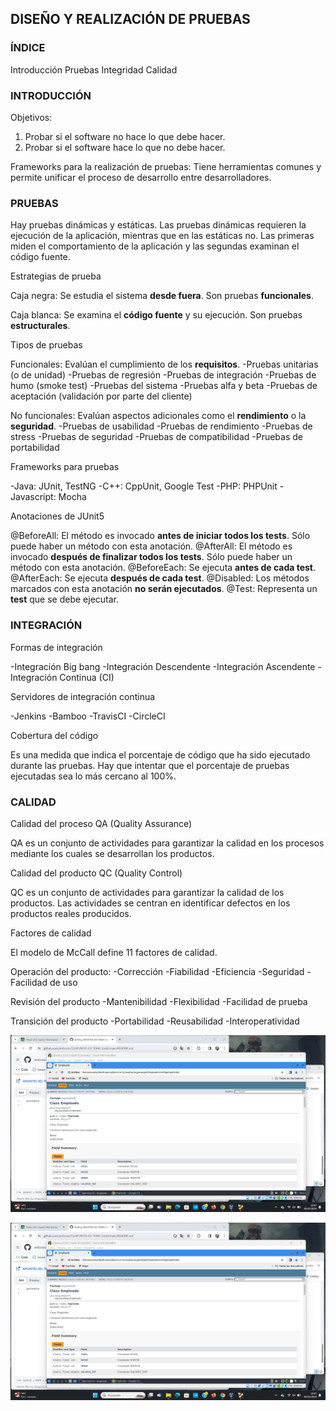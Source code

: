 ## DISEÑO Y REALIZACIÓN DE PRUEBAS

### ÍNDICE
Introducción
Pruebas
Integridad
Calidad

### INTRODUCCIÓN

Objetivos:
1. Probar si el software no hace lo que debe hacer.
2. Probar si el software hace lo que no debe hacer.

Frameworks para la realización de pruebas:
Tiene herramientas comunes y permite unificar el proceso de desarrollo entre desarrolladores.

### PRUEBAS

Hay pruebas dinámicas y estáticas.
Las pruebas dinámicas requieren la ejecución de la aplicación, mientras que en las estáticas no. Las primeras miden el comportamiento de la aplicación y las segundas examinan el código fuente.

Estrategias de prueba

Caja negra:
Se estudia el sistema **desde fuera**. Son pruebas **funcionales**.

Caja blanca:
Se examina el **código fuente** y su ejecución. Son pruebas **estructurales**.

Tipos de pruebas

Funcionales: Evalúan el cumplimiento de los **requisitos**.
-Pruebas unitarias (o de unidad)
-Pruebas de regresión
-Pruebas de integración
-Pruebas de humo (smoke test)
-Pruebas del sistema
-Pruebas alfa y beta
-Pruebas de aceptación (validación por parte del cliente)

No funcionales: Evalúan aspectos adicionales como el **rendimiento** o la **seguridad**.
-Pruebas de usabilidad
-Pruebas de rendimiento
-Pruebas de stress
-Pruebas de seguridad
-Pruebas de compatibilidad
-Pruebas de portabilidad

Frameworks para pruebas

-Java: JUnit, TestNG
-C++: CppUnit, Google Test
-PHP: PHPUnit
-Javascript: Mocha

Anotaciones de JUnit5

@BeforeAll: El método es invocado **antes de iniciar todos los tests**. Sólo puede haber un método con esta anotación.
@AfterAll: El método es invocado **después de finalizar todos los tests**. Sólo puede haber un método con esta anotación.
@BeforeEach: Se ejecuta **antes de cada test**.
@AfterEach: Se ejecuta **después de cada test**.
@Disabled: Los métodos marcados con esta anotación **no serán ejecutados**.
@Test: Representa un **test** que se debe ejecutar.

### INTEGRACIÓN

Formas de integración

-Integración Big bang
-Integración Descendente
-Integración Ascendente
-Integración Continua (CI)

Servidores de integración continua

-Jenkins
-Bamboo
-TravisCI
-CircleCI

Cobertura del código

Es una medida que indica el porcentaje de código que ha sido ejecutado durante las pruebas.
Hay que intentar que el porcentaje de pruebas ejecutadas sea lo más cercano al 100%.

### CALIDAD

Calidad del proceso QA (Quality Assurance)

QA es un conjunto de actividades para garantizar la calidad en los procesos mediante los cuales se desarrollan los productos.

Calidad del producto QC (Quality Control)

QC es un conjunto de actividades para garantizar la calidad de los productos. Las actividades se centran en identificar defectos en los productos reales producidos.

Factores de calidad

El modelo de McCall define 11 factores de calidad.

Operación del producto:
-Corrección
-Fiabilidad
-Eficiencia
-Seguridad
-Facilidad de uso

Revisión del producto
-Mantenibilidad
-Flexibilidad
-Facilidad de prueba

Transición del producto
-Portabilidad
-Reusabilidad
-Interoperatividad

![javadoc](imagenes/javadoc.png)

![prueba](imagenes/prueba.png)
